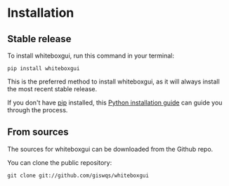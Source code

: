 # Installation

## Stable release

To install whiteboxgui, run this command in your terminal:

```
pip install whiteboxgui
```

This is the preferred method to install whiteboxgui, as it will always install the most recent stable release.

If you don't have [pip](https://pip.pypa.io) installed, this [Python installation guide](http://docs.python-guide.org/en/latest/starting/installation/) can guide you through the process.

## From sources

The sources for whiteboxgui can be downloaded from the Github repo.

You can clone the public repository:

```
git clone git://github.com/giswqs/whiteboxgui
```
